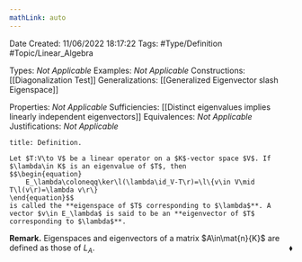 ```yaml
---
mathLink: auto
---
```


<div class="topSpace"></div>

Date Created: 11/06/2022 18:17:22
Tags: #Type/Definition #Topic/Linear_Algebra

Types: <i>Not Applicable</i>
Examples: <i>Not Applicable</i>
Constructions: [[Diagonalization Test]]
Generalizations: [[Generalized Eigenvector slash Eigenspace]]

Properties: <i>Not Applicable</i>
Sufficiencies: [[Distinct eigenvalues implies linearly independent eigenvectors]]
Equivalences: <i>Not Applicable</i>
Justifications: <i>Not Applicable</i>

``` ad-Definition
title: Definition.

Let $T:V\to V$ be a linear operator on a $K$-vector space $V$. If $\lambda\in K$ is an eigenvalue of $T$, then
$$\begin{equation}
    E_\lambda\coloneqq\ker\l(\lambda\id_V-T\r)=\l\{v\in V\mid T\l(v\r)=\lambda v\r\}
\end{equation}$$
is called the **eigenspace of $T$ corresponding to $\lambda$**. A vector $v\in E_\lambda$ is said to be an **eigenvector of $T$ corresponding to $\lambda$**.

```

<b>Remark.</b> Eigenspaces and eigenvectors of a matrix $A\in\mat{n}{K}$ are defined as those of $L_A$.<span style="float:right;">$\blacklozenge$</span>

